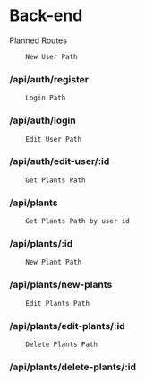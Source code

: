 # Back-end


Planned Routes

		New User Path
### /api/auth/register
		Login Path
### /api/auth/login
		Edit User Path
### /api/auth/edit-user/:id
		Get Plants Path
### /api/plants
		Get Plants Path by user id
### /api/plants/:id
		New Plant Path
### /api/plants/new-plants
		Edit Plants Path
### /api/plants/edit-plants/:id
		Delete Plants Path
### /api/plants/delete-plants/:id
